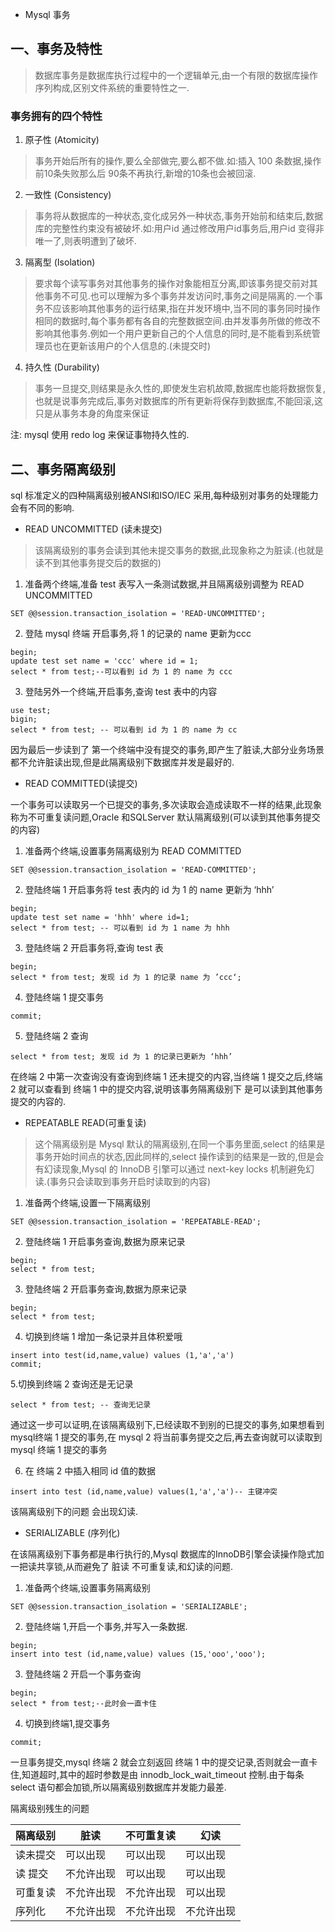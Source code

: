 * Mysql 事务

## 一、事务及特性

> 数据库事务是数据库执行过程中的一个逻辑单元,由一个有限的数据库操作序列构成,区别文件系统的重要特性之一.

### 事务拥有的四个特性

1. 原子性 (Atomicity)

> 事务开始后所有的操作,要么全部做完,要么都不做.如:插入 100 条数据,操作前10条失败那么后 90条不再执行,新增的10条也会被回滚.

2. 一致性 (Consistency)

> 事务将从数据库的一种状态,变化成另外一种状态,事务开始前和结束后,数据库的完整性约束没有被破坏.如:用户id 通过修改用户id事务后,用户id 变得非唯一了,则表明遭到了破坏.

3. 隔离型 (Isolation)

> 要求每个读写事务对其他事务的操作对象能相互分离,即该事务提交前对其他事务不可见.也可以理解为多个事务并发访问时,事务之间是隔离的.一个事务不应该影响其他事务的运行结果,指在并发环境中,当不同的事务同时操作相同的数据时,每个事务都有各自的完整数据空间.由并发事务所做的修改不影响其他事务.例如一个用户更新自己的个人信息的同时,是不能看到系统管理员也在更新该用户的个人信息的.(未提交时)

4. 持久性 (Durability)

> 事务一旦提交,则结果是永久性的,即使发生宕机故障,数据库也能将数据恢复,也就是说事务完成后,事务对数据库的所有更新将保存到数据库,不能回滚,这只是从事务本身的角度来保证

注: mysql 使用 redo log 来保证事物持久性的.

## 二、事务隔离级别

sql 标准定义的四种隔离级别被ANSI和ISO/IEC 采用,每种级别对事务的处理能力会有不同的影响.

* READ UNCOMMITTED (读未提交)

> 该隔离级别的事务会读到其他未提交事务的数据,此现象称之为脏读.(也就是读不到其他事务提交后的数据的)

1. 准备两个终端,准备 test 表写入一条测试数据,并且隔离级别调整为 READ UNCOMMITTED 

```
SET @@session.transaction_isolation = 'READ-UNCOMMITTED';
```
2. 登陆 mysql 终端 开启事务,将 1 的记录的 name 更新为ccc
```
begin;
update test set name = 'ccc' where id = 1;
select * from test;--可以看到 id 为 1 的 name 为 ccc
```

3. 登陆另外一个终端,开启事务,查询 test 表中的内容

```
use test;
bigin;
select * from test; -- 可以看到 id 为 1 的 name 为 cc 
```
因为最后一步读到了 第一个终端中没有提交的事务,即产生了脏读,大部分业务场景都不允许脏读出现,但是此隔离级别下数据库并发是最好的.

* READ COMMITTED(读提交)

一个事务可以读取另一个已提交的事务,多次读取会造成读取不一样的结果,此现象称为不可重复读问题,Oracle 和SQLServer 默认隔离级别(可以读到其他事务提交的内容)

1. 准备两个终端,设置事务隔离级别为 READ COMMITTED

```
SET @@session.transaction_isolation = 'READ-COMMITTED';
```
2. 登陆终端 1 开启事务将 test 表内的 id 为 1 的 name 更新为 ‘hhh’

```
begin;
update test set name = 'hhh' where id=1;
select * from test; -- 可以看到 id 为 1 name 为 hhh
```
3. 登陆终端 2 开启事务将,查询 test 表

```
begin;
select * from test; 发现 id 为 1 的记录 name 为 ’ccc‘;
```
4. 登陆终端 1 提交事务

```
commit;
```
5. 登陆终端 2 查询

```
select * from test; 发现 id 为 1 的记录已更新为 ‘hhh’
```

在终端 2 中第一次查询没有查询到终端 1 还未提交的内容,当终端 1 提交之后,终端 2 就可以查看到 终端 1 中的提交内容,说明该事务隔离级别下 是可以读到其他事务提交的内容的.

* REPEATABLE READ(可重复读)

> 这个隔离级别是 Mysql 默认的隔离级别,在同一个事务里面,select 的结果是事务开始时间点的状态,因此同样的,select 操作读到的结果是一致的,但是会有幻读现象,Mysql 的 InnoDB 引擎可以通过 next-key locks 机制避免幻读.(事务只会读取到事务开启时读取到的内容)

1. 准备两个终端,设置一下隔离级别

```
SET @@session.transaction_isolation = 'REPEATABLE-READ';
```

2. 登陆终端 1 开启事务查询,数据为原来记录

```
begin;
select * from test;
```

3. 登陆终端 2 开启事务查询,数据为原来记录

```
begin;
select * from test;
```
4. 切换到终端 1 增加一条记录并且体积爱哦

```
insert into test(id,name,value) values (1,'a','a')
commit;
```
5.切换到终端 2 查询还是无记录

```
select * from test; -- 查询无记录
```
通过这一步可以证明,在该隔离级别下,已经读取不到别的已提交的事务,如果想看到mysql终端 1 提交的事务,在 mysql 2 将当前事务提交之后,再去查询就可以读取到 mysql 终端 1 提交的事务

6. 在 终端 2 中插入相同 id 值的数据

```
insert into test (id,name,value) values(1,'a','a')-- 主键冲突
```
该隔离级别下的问题 会出现幻读.

* SERIALIZABLE (序列化)

在该隔离级别下事务都是串行执行的,Mysql 数据库的InnoDB引擎会读操作隐式加一把读共享锁,从而避免了 脏读 不可重复读,和幻读的问题.

1. 准备两个终端,设置事务隔离级别

```
SET @@session.transaction_isolation = 'SERIALIZABLE';
```

2. 登陆终端 1,开启一个事务,并写入一条数据.

```
begin;
insert into test (id,name,value) values (15,'ooo','ooo');
```

3. 登陆终端 2 开启一个事务查询

```
begin;
select * from test;--此时会一直卡住
```
4. 切换到终端1,提交事务

```
commit;
```
一旦事务提交,mysql 终端 2 就会立刻返回 终端 1 中的提交记录,否则就会一直卡住,知道超时,其中的超时参数是由 innodb_lock_wait_timeout 控制.由于每条 select
语句都会加锁,所以隔离级别数据库并发能力最差.

隔离级别残生的问题


| 隔离级别 | 脏读 | 不可重复读 | 幻读 |
| --- | --- | --- | --- |
| 读未提交 | 可以出现 | 可以出现 | 可以出现 |
| 读 提交 | 不允许出现 | 可以出现  | 可以出现 |
| 可重复读 | 不允许出现 | 不允许出现 |可以出现  |
| 序列化 | 不允许出现 | 不允许出现 | 不允许出现 |
